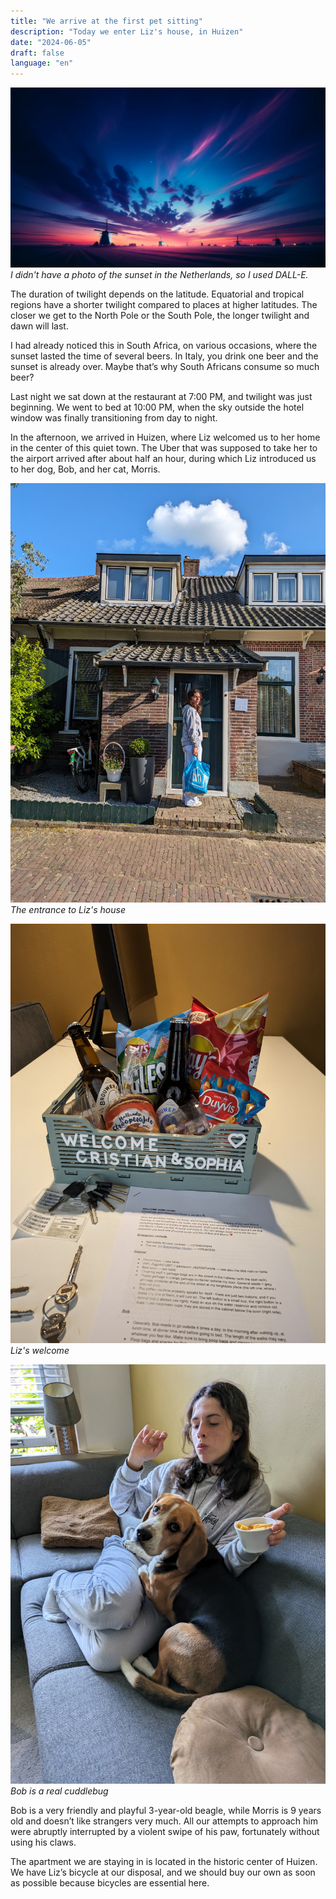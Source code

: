 ```yaml
---
title: "We arrive at the first pet sitting"
description: "Today we enter Liz's house, in Huizen"
date: "2024-06-05"
draft: false
language: "en"
---
```


![Twilight in the netherlands](../../../../assets/images/post-2/pic-1.jpg)
_I didn't have a photo of the sunset in the Netherlands, so I used DALL-E._

The duration of twilight depends on the latitude. Equatorial and tropical regions have a shorter twilight compared to places at higher latitudes. The closer we get to the North Pole or the South Pole, the longer twilight and dawn will last.

I had already noticed this in South Africa, on various occasions, where the sunset lasted the time of several beers. In Italy, you drink one beer and the sunset is already over. Maybe that’s why South Africans consume so much beer?

Last night we sat down at the restaurant at 7:00 PM, and twilight was just beginning. We went to bed at 10:00 PM, when the sky outside the hotel window was finally transitioning from day to night.

In the afternoon, we arrived in Huizen, where Liz welcomed us to her home in the center of this quiet town. The Uber that was supposed to take her to the airport arrived after about half an hour, during which Liz introduced us to her dog, Bob, and her cat, Morris.

![The entrance to Liz's house](../../../../assets/images/post-2/pic-3.jpg)
_The entrance to Liz's house_

![Basket with treats and the words 'welcome Cristian & Sophia'](../../../../assets/images/post-2/pic-2.jpg)
_Liz's welcome_

![Bob and Sophia on the couch](../../../../assets/images/post-2/pic-4.jpg)
_Bob is a real cuddlebug_

Bob is a very friendly and playful 3-year-old beagle, while Morris is 9 years old and doesn’t like strangers very much. All our attempts to approach him were abruptly interrupted by a violent swipe of his paw, fortunately without using his claws.

The apartment we are staying in is located in the historic center of Huizen. We have Liz’s bicycle at our disposal, and we should buy our own as soon as possible because bicycles are essential here.

